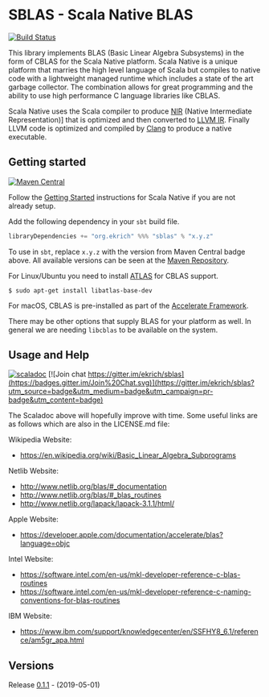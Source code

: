 # SBLAS - Scala Native BLAS
[![Build Status](https://travis-ci.org/ekrich/sblas.svg?branch=master)](https://travis-ci.org/ekrich/sblas)

This library implements BLAS (Basic Linear Algebra Subsystems) in the form
of CBLAS for the Scala Native platform. Scala Native is a unique platform that
marries the high level language of Scala but compiles to native code with a
lightweight managed runtime which includes a state of the art garbage collector.
The combination allows for great programming and the ability to use high
performance C language libraries like CBLAS.

Scala Native uses the Scala compiler to produce
[NIR](https://scala-native.readthedocs.io/en/latest/contrib/nir.html)
(Native Intermediate Representation)] that is optimized and then
converted to [LLVM IR](http://llvm.org/). Finally LLVM code is optimized
and compiled by [Clang](http://clang.llvm.org/) to produce a native executable.

## Getting started
[![Maven Central](https://img.shields.io/maven-central/v/org.ekrich/sblas_native0.3_2.11.svg)](https://maven-badges.herokuapp.com/maven-central/org.ekrich/sblas_native0.3_2.11)

Follow the [Getting Started](https://scala-native.readthedocs.io/en/latest/user/setup.html)
instructions for Scala Native if you are not already setup.

Add the following dependency in your `sbt` build file.
```scala
libraryDependencies += "org.ekrich" %%% "sblas" % "x.y.z"
```

To use in `sbt`, replace `x.y.z` with the version from Maven Central badge above.
All available versions can be seen at the [Maven Repository](https://mvnrepository.com/artifact/org.ekrich/sblas).

For Linux/Ubuntu you need to install [ATLAS](http://math-atlas.sourceforge.net/) for CBLAS
support.

```
$ sudo apt-get install libatlas-base-dev
```
For macOS, CBLAS is pre-installed as part of the [Accelerate Framework](https://developer.apple.com/documentation/accelerate).

There may be other options that supply BLAS for your platform as well. In general we
are needing `libcblas` to be available on the system.

## Usage and Help
[![scaladoc](https://www.javadoc.io/badge/org.ekrich/sblas_native0.3_2.11.svg?label=scaladoc)](https://www.javadoc.io/doc/org.ekrich/sblas_native0.3_2.11)
[![Join chat https://gitter.im/ekrich/sblas](https://badges.gitter.im/Join%20Chat.svg)](https://gitter.im/ekrich/sblas?utm_source=badge&utm_medium=badge&utm_campaign=pr-badge&utm_content=badge)

The Scaladoc above will hopefully improve with time. Some useful links are as follows which are also in the LICENSE.md file:

Wikipedia Website:
- https://en.wikipedia.org/wiki/Basic_Linear_Algebra_Subprograms

Netlib Website:
- http://www.netlib.org/blas/#_documentation
- http://www.netlib.org/blas/#_blas_routines
- http://www.netlib.org/lapack/lapack-3.1.1/html/

Apple Website:
- https://developer.apple.com/documentation/accelerate/blas?language=objc

Intel Website:
- https://software.intel.com/en-us/mkl-developer-reference-c-blas-routines
- https://software.intel.com/en-us/mkl-developer-reference-c-naming-conventions-for-blas-routines

IBM Website:
- https://www.ibm.com/support/knowledgecenter/en/SSFHY8_6.1/reference/am5gr_apa.html

## Versions

Release [0.1.1](https://github.com/ekrich/sblas/releases/tag/v0.1.1) - (2019-05-01)<br/>
